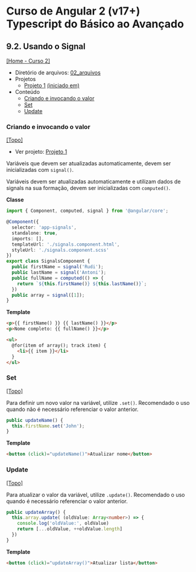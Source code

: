 # Curso de Angular 2 (v17+) Typescript do Básico ao Avançado

## 9.2. Usando o Signal
[[Home - Curso 2]](../../README.md#curso-2)<br />

- Diretório de arquivos: [02_arquivos](./02_arquivos/)
- Projetos
  - [Projeto 1](./02_arquivos/proj_01/) [(iniciado em)](#criando-e-invocando-o-valor)
- Conteúdo
  - [Criando e invocando o valor](#criando-e-invocando-o-valor)
  - [Set](#set)
  - [Update](#update)

### Criando e invocando o valor
[[Topo]](#)<br />

- Ver projeto: [Projeto 1](./02_arquivos/proj_01/)

Variáveis que devem ser atualizadas automaticamente, devem ser inicializadas com `signal()`.

Variáveis devem ser atualizadas automaticamente e utilizam dados de signals na sua formação, devem ser inicializadas com `computed()`.

**Classe**
```typescript
import { Component, computed, signal } from '@angular/core';

@Component({
  selector: 'app-signals',
  standalone: true,
  imports: [],
  templateUrl: './signals.component.html',
  styleUrl: './signals.component.scss'
})
export class SignalsComponent {
  public firstName = signal('Rudi');
  public lastName = signal('Antoni');
  public fullName = computed(() => {
    return `${this.firstName()} ${this.lastName()}`;
  })
  public array = signal([1]);
}
```

**Template**
```html
<p>{{ firstName() }} {{ lastName() }}</p>
<p>Nome completo: {{ fullName() }}</p>

<ul>
  @for(item of array(); track item) {
    <li>{{ item }}</li>
  }
</ul>
```

### Set
[[Topo]](#)<br />

Para definir um novo valor na variável, utilize `.set()`. Recomendado o uso quando não é necessário referenciar o valor anterior.

```typescript
public updateName() {
  this.firstName.set('John');
}
```

**Template**
```html
<button (click)="updateName()">Atualizar nome</button>
```

### Update
[[Topo]](#)<br />

Para atualizar o valor da variável, utilize `.update()`. Recomendado o uso quando é necessário referenciar o valor anterior.

```typescript
public updateArray() {
  this.array.update( (oldValue: Array<number>) => {
    console.log('oldValue:', oldValue)
    return [...oldValue, ++oldValue.length]
  })
}
```

**Template**
```html
<button (click)="updateArray()">Atualizar lista</button>
```
